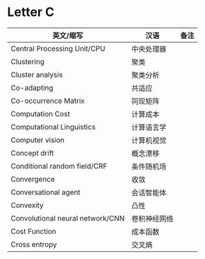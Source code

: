 # Letter C

英文/缩写|汉语|备注
---|---|---
Central Processing Unit/CPU|中央处理器|
Clustering|聚类|
Cluster analysis|聚类分析|
Co-adapting|共适应	
Co-occurrence Matrix|同现矩阵|
Computation Cost|计算成本|
Computational Linguistics|计算语言学|
Computer vision|计算机视觉|
Concept drift|概念漂移|
Conditional random field/CRF|条件随机场|
Convergence|收敛|
Conversational agent|会话智能体|
Convexity|凸性|
Convolutional neural network/CNN|卷积神经网络|
Cost Function|成本函数|
Cross entropy|交叉熵|
